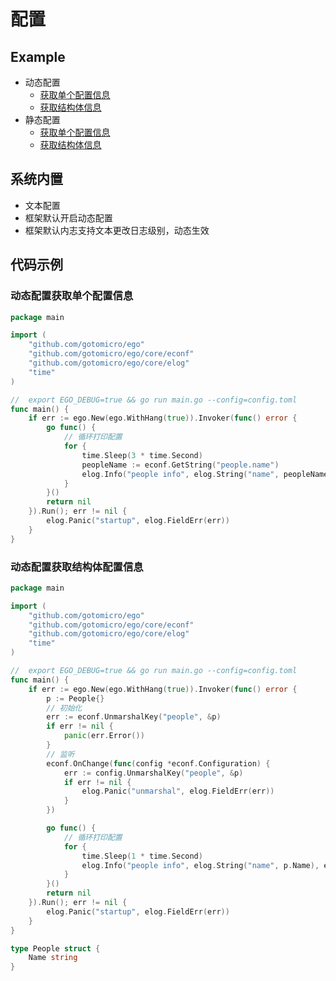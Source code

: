 # 配置
## Example
* 动态配置
    * [获取单个配置信息](https://github.com/gotomicro/ego/tree/master/examples/config/oneline-by-file-watch) 
    * [获取结构体信息](https://github.com/gotomicro/ego/tree/master/examples/config/struct-by-file-watch)
* 静态配置
    * [获取单个配置信息](https://github.com/gotomicro/ego/tree/master/examples/config/oneline-by-file)
    * [获取结构体信息](https://github.com/gotomicro/ego/tree/master/examples/config/struct-by-file)
    
## 系统内置
* 文本配置
* 框架默认开启动态配置
* 框架默认内志支持文本更改日志级别，动态生效

## 代码示例
### 动态配置获取单个配置信息
```go
package main

import (
	"github.com/gotomicro/ego"
	"github.com/gotomicro/ego/core/econf"
	"github.com/gotomicro/ego/core/elog"
	"time"
)

//  export EGO_DEBUG=true && go run main.go --config=config.toml
func main() {
	if err := ego.New(ego.WithHang(true)).Invoker(func() error {
		go func() {
			// 循环打印配置
			for {
				time.Sleep(3 * time.Second)
				peopleName := econf.GetString("people.name")
				elog.Info("people info", elog.String("name", peopleName), elog.String("type", "onelineByFileWatch"))
			}
		}()
		return nil
	}).Run(); err != nil {
		elog.Panic("startup", elog.FieldErr(err))
	}
}
```

### 动态配置获取结构体配置信息
```go
package main

import (
	"github.com/gotomicro/ego"
	"github.com/gotomicro/ego/core/econf"
	"github.com/gotomicro/ego/core/elog"
	"time"
)

//  export EGO_DEBUG=true && go run main.go --config=config.toml
func main() {
	if err := ego.New(ego.WithHang(true)).Invoker(func() error {
		p := People{}
		// 初始化
		err := econf.UnmarshalKey("people", &p)
		if err != nil {
			panic(err.Error())
		}
		// 监听
		econf.OnChange(func(config *econf.Configuration) {
			err := config.UnmarshalKey("people", &p)
			if err != nil {
				elog.Panic("unmarshal", elog.FieldErr(err))
			}
		})

		go func() {
			// 循环打印配置
			for {
				time.Sleep(1 * time.Second)
				elog.Info("people info", elog.String("name", p.Name), elog.String("type", "structByFileWatch"))
			}
		}()
		return nil
	}).Run(); err != nil {
		elog.Panic("startup", elog.FieldErr(err))
	}
}

type People struct {
	Name string
}
```

<Vssue title="Config" />
